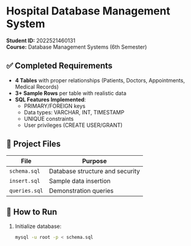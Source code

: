 # Hospital Database Management System
**Student ID:** 2022521460131  
**Course:** Database Management Systems (6th Semester)  

## ✅ Completed Requirements
- **4 Tables** with proper relationships (Patients, Doctors, Appointments, Medical Records)
- **3+ Sample Rows** per table with realistic data
- **SQL Features Implemented**:
  - PRIMARY/FOREIGN keys
  - Data types: VARCHAR, INT, TIMESTAMP
  - UNIQUE constraints
  - User privileges (CREATE USER/GRANT)

## 📂 Project Files
| File | Purpose |
|------|---------|
| `schema.sql` | Database structure and security |
| `insert.sql` | Sample data insertion |
| `queries.sql` | Demonstration queries |

## 🚀 How to Run
1. Initialize database:
   ```bash
   mysql -u root -p < schema.sql